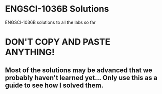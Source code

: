 # ENGSCI-1036B Solutions
ENGSCI-1036B solutions to all the labs so far

# DON'T COPY AND PASTE ANYTHING! 

## Most of the solutions may be advanced that we probably haven't learned yet... Only use this as a guide to see how I solved them.
